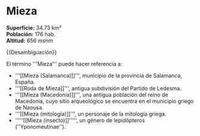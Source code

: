 # Mieza

**Superficie:** 34.73 km²  
**Población:** 176 hab.  
**Altitud:** 656 msnm  

{{Desambiguación}}

El término '''Mieza''' puede hacer referencia a:

* '''[[Mieza (Salamanca)]]''', municipio de la provincia de Salamanca, España.
* '''[[Roda de Mieza]]''', antigua subdivisión del Partido de Ledesma.
* '''[[Mieza (Macedonia)]]''', una antigua población del reino de Macedonia, cuyo sitio arqueológico se encuentra en el municipio griego de Naousa.
* '''[[Mieza (mitología)]]''', un personaje de la mitología griega.
* '''''[[Mieza (insecto)]]''''', un género de lepidópteros (''Yponomeutinae'').